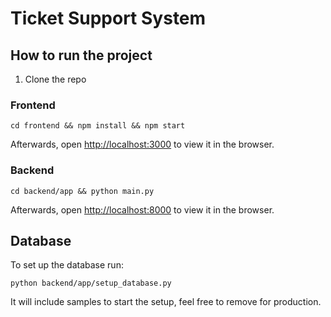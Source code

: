 # Ticket Support System


## How to run the project

1. Clone the repo

### Frontend

` cd frontend && npm install && npm start `

Afterwards, open [http://localhost:3000](http://localhost:3000) to view it in the browser.

### Backend

` cd backend/app && python main.py `

Afterwards, open [http://localhost:8000](http://localhost:8000) to view it in the browser.


## Database

To set up the database run:

` python backend/app/setup_database.py `

It will include samples to start the setup, feel free to remove for production.